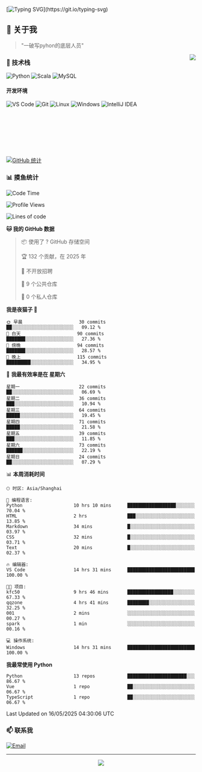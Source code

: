 [![Typing SVG](https://readme-typing-svg.herokuapp.com?font=Fira+Code&pause=1000&color=36BCF7&random=false&width=435&lines=print(%22Hello%2C+World!%22);%23+Welcome+to+my+code+space+%F0%9F%90%8D)](https://git.io/typing-svg)

## 🌟 关于我

> "一破写pyhon的底层人员"

<img align="right" src="https://github-readme-stats.vercel.app/api/top-langs/?username=huanxin996&theme=tokyonight" />

### 🎯 技术栈

![Python](https://img.shields.io/badge/Python-Expert-3776AB?style=for-the-badge&logo=python&logoColor=white)
![Scala](https://img.shields.io/badge/Scala-Expert-DC322F?style=for-the-badge&logo=scala&logoColor=white)
![MySQL](https://img.shields.io/badge/MySQL-Expert-4479A1?style=for-the-badge&logo=mysql&logoColor=white)

#### 开发环境

![VS Code](https://img.shields.io/badge/VS_Code-007ACC?style=for-the-badge&logo=visual-studio-code&logoColor=white)
![Git](https://img.shields.io/badge/Git-F05032?style=for-the-badge&logo=git&logoColor=white)
![Linux](https://img.shields.io/badge/Linux-FCC624?style=for-the-badge&logo=linux&logoColor=black)
![Windows](https://img.shields.io/badge/Windows_11-0078D4?style=for-the-badge&logo=windows11&logoColor=white)
![IntelliJ IDEA](https://img.shields.io/badge/IntelliJ_IDEA-000000?style=for-the-badge&logo=intellij-idea&logoColor=white)

<br/><br/><br/><br/><br/><br/>

  
[![GitHub 统计](https://github-readme-stats.vercel.app/api?username=huanxin996&show_icons=true&theme=tokyonight)](https://github.com/huanxin996)

### 📊 摸鱼统计

<!--START_SECTION:waka-->
![Code Time](http://img.shields.io/badge/Code%20Time-147%20hrs%2026%20mins-blue)

![Profile Views](http://img.shields.io/badge/%E4%B8%AA%E4%BA%BA%E8%B5%84%E6%96%99%E8%A7%82%E7%9C%8B%E6%AC%A1%E6%95%B0-8-blue)

![Lines of code](https://img.shields.io/badge/%E4%BB%8E%E3%80%8CHello%20World%E3%80%8D%E8%B5%B7%E6%88%91%E5%B7%B2%E7%BB%8F%E5%86%99%E4%BA%86-2.5%20million%20%E8%A1%8C%E4%BB%A3%E7%A0%81-blue)

**🐱 我的 GitHub 数据** 

> 📦  使用了 ? GitHub 存储空间 
 > 
> 🏆 132 个贡献，在 2025 年
 > 
> 🚫 不开放招聘
 > 
> 📜 9 个公共仓库 
 > 
> 🔑 0 个私人仓库 
 > 
**我是夜猫子 🦉** 

```text
🌞 早晨                     30 commits          ██░░░░░░░░░░░░░░░░░░░░░░░   09.12 % 
🌆 白天                     90 commits          ███████░░░░░░░░░░░░░░░░░░   27.36 % 
🌃 傍晚                     94 commits          ███████░░░░░░░░░░░░░░░░░░   28.57 % 
🌙 晚上                     115 commits         █████████░░░░░░░░░░░░░░░░   34.95 % 
```
📅 **我最有效率是在 星期六** 

```text
星期一                      22 commits          ██░░░░░░░░░░░░░░░░░░░░░░░   06.69 % 
星期二                      36 commits          ███░░░░░░░░░░░░░░░░░░░░░░   10.94 % 
星期三                      64 commits          █████░░░░░░░░░░░░░░░░░░░░   19.45 % 
星期四                      71 commits          █████░░░░░░░░░░░░░░░░░░░░   21.58 % 
星期五                      39 commits          ███░░░░░░░░░░░░░░░░░░░░░░   11.85 % 
星期六                      73 commits          ██████░░░░░░░░░░░░░░░░░░░   22.19 % 
星期日                      24 commits          ██░░░░░░░░░░░░░░░░░░░░░░░   07.29 % 
```


📊 **本周消耗时间** 

```text
🕑︎ 时区: Asia/Shanghai

💬 编程语言: 
Python                   10 hrs 10 mins      ██████████████████░░░░░░░   70.04 % 
HTML                     2 hrs               ███░░░░░░░░░░░░░░░░░░░░░░   13.85 % 
Markdown                 34 mins             █░░░░░░░░░░░░░░░░░░░░░░░░   03.97 % 
CSS                      32 mins             █░░░░░░░░░░░░░░░░░░░░░░░░   03.71 % 
Text                     20 mins             █░░░░░░░░░░░░░░░░░░░░░░░░   02.37 % 

🔥 编辑器: 
VS Code                  14 hrs 31 mins      █████████████████████████   100.00 % 

🐱‍💻 项目: 
kfc50                    9 hrs 46 mins       █████████████████░░░░░░░░   67.33 % 
qqzone                   4 hrs 41 mins       ████████░░░░░░░░░░░░░░░░░   32.25 % 
001                      2 mins              ░░░░░░░░░░░░░░░░░░░░░░░░░   00.27 % 
spark                    1 min               ░░░░░░░░░░░░░░░░░░░░░░░░░   00.16 % 

💻 操作系统: 
Windows                  14 hrs 31 mins      █████████████████████████   100.00 % 
```

**我最常使用 Python** 

```text
Python                   13 repos            ██████████████████████░░░   86.67 % 
Vue                      1 repo              ██░░░░░░░░░░░░░░░░░░░░░░░   06.67 % 
TypeScript               1 repo              ██░░░░░░░░░░░░░░░░░░░░░░░   06.67 % 
```




 Last Updated on 16/05/2025 04:30:06 UTC
<!--END_SECTION:waka-->

### 📫 联系我

[![Email](https://img.shields.io/badge/Email-D14836?style=for-the-badge&logo=gmail&logoColor=white)](mailto:mc.xiaolang@Foxmail.com)

---

<p align="center">
  <img src="https://profile-counter.glitch.me/huanxin996/count.svg" />
</p>